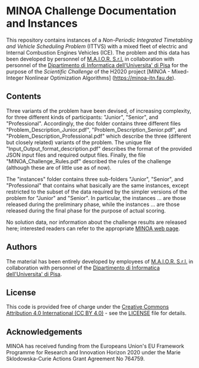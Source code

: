 # MINOA Challenge Documentation and Instances

This repository contains instances of a *Non-Periodic Integrated
Timetabling and Vehicle Scheduling Problem* (ITTVS) with a mixed
fleet of electric and Internal Combustion Engines Vehicles (ICE).
The problem and this data has been developed by personnel of
[M.A.I.O.R. S.r.l.](https://www.maior.it) in collaboration with
personnel of the [Dipartimento di Informatica dell'Universita'
di Pisa](https://www.di.unipi.it) for the purpose of the
*Scientific Challenge* of the H2020 project
[MINOA - Mixed-Integer Nonlinear Optimization Algorithms]
(https://minoa-itn.fau.de).


## Contents

Three variants of the problem have been devised, of increasing
complexity, for three different kinds of participants: "Junior",
"Senior", and "Professional". Accordingly, the doc folder contains
three different files "Problem\_Description\_Junior.pdf",
"Problem\_Description\_Senior.pdf", and
"Problem\_Description\_Professional.pdf" which describe the three
(different but closely related) variants of the problem. The
unique file "Input\_Output\_format\_description.pdf" describes the
format of the provided JSON input files and required output files.
Finally, the file "MINOA\_Challenge\_Rules.pdf" described the rules
of the challenge (although these are of little use as of now).

The "instances" folder contains three sub-folders "Junior",
"Senior", and "Professional" that contains what basically are the
same instances, except restricted to the subset of the data required
by the simpler versions of the problem for "Junior" and "Senior".
In particular, the instances ... are those released during the
preliminary phase, while the instances ... are those released during
the final phase for the purpose of actual scoring.

No solution data, nor information about the challenge results are
released here; interested readers can refer to the appropriate
[MINOA web page](https://minoa-itn.fau.de/?page_id=921).


## Authors

The material has been entirely developed by employees of
[M.A.I.O.R. S.r.l.](https://www.maior.it) in collaboration with
personnel of the [Dipartimento di Informatica dell'Universita'
di Pisa](https://www.di.unipi.it).


## License

This code is provided free of charge under the [Creative Commons
Attribution 4.0 International (CC BY 4.0)](https://creativecommons.org/licenses/by/4.0/) -
see the [LICENSE](LICENSE) file for details.


## Acknowledgements

MINOA has received funding from the Europeans Union's EU Framework
Programme for Research and Innovation Horizon 2020 under the Marie
Sklodowska-Curie Actions Grant Agreement No 764759.
